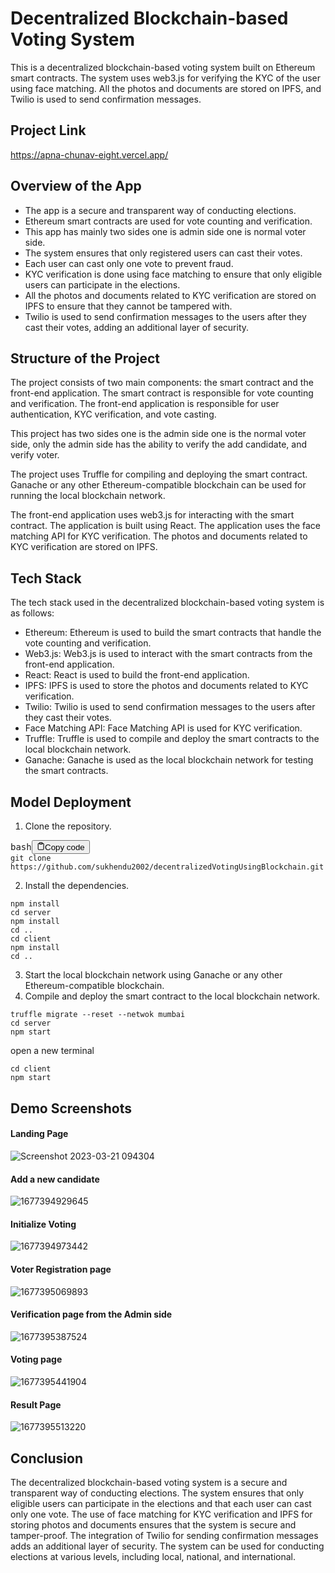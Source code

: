 # Decentralized Blockchain-based Voting System

This is a decentralized blockchain-based voting system built on Ethereum smart contracts. The system uses web3.js for verifying the KYC of the user using face matching. All the photos and documents are stored on IPFS, and Twilio is used to send confirmation messages.

## Project Link
https://apna-chunav-eight.vercel.app/

## Overview of the App

- The app is a secure and transparent way of conducting elections.
- Ethereum smart contracts are used for vote counting and verification.
- This app has mainly two sides one is admin side one is normal voter side.
- The system ensures that only registered users can cast their votes.
- Each user can cast only one vote to prevent fraud.
- KYC verification is done using face matching to ensure that only eligible users can participate in the elections.
- All the photos and documents related to KYC verification are stored on IPFS to ensure that they cannot be tampered with.
- Twilio is used to send confirmation messages to the users after they cast their votes, adding an additional layer of security.

## Structure of the Project

The project consists of two main components: the smart contract and the front-end application. The smart contract is responsible for vote counting and verification. The front-end application is responsible for user authentication, KYC verification, and vote casting.

This project has two sides one is the admin side one is the normal voter side, only the admin side has the ability to verify the add candidate, and verify voter.

The project uses Truffle for compiling and deploying the smart contract. Ganache or any other Ethereum-compatible blockchain can be used for running the local blockchain network.

The front-end application uses web3.js for interacting with the smart contract. The application is built using React. The application uses the face matching API for KYC verification. The photos and documents related to KYC verification are stored on IPFS.

## Tech Stack

The tech stack used in the decentralized blockchain-based voting system is as follows:

- Ethereum: Ethereum is used to build the smart contracts that handle the vote counting and verification.
- Web3.js: Web3.js is used to interact with the smart contracts from the front-end application.
- React: React is used to build the front-end application.
- IPFS: IPFS is used to store the photos and documents related to KYC verification.
- Twilio: Twilio is used to send confirmation messages to the users after they cast their votes.
- Face Matching API: Face Matching API is used for KYC verification.
- Truffle: Truffle is used to compile and deploy the smart contracts to the local blockchain network.
- Ganache: Ganache is used as the local blockchain network for testing the smart contracts.

## Model Deployment

1. Clone the repository.

<pre><div class="bg-black mb-4 rounded-md"><div class="flex items-center relative text-gray-200 bg-gray-800 px-4 py-2 text-xs font-sans"><span class="">bash</span><button class="flex ml-auto gap-2"><svg stroke="currentColor" fill="none" stroke-width="2" viewBox="0 0 24 24" stroke-linecap="round" stroke-linejoin="round" class="h-4 w-4" height="1em" width="1em" xmlns="http://www.w3.org/2000/svg"><path d="M16 4h2a2 2 0 0 1 2 2v14a2 2 0 0 1-2 2H6a2 2 0 0 1-2-2V6a2 2 0 0 1 2-2h2"></path><rect x="8" y="2" width="8" height="4" rx="1" ry="1"></rect></svg>Copy code</button></div><div class="p-4 overflow-y-auto"><code class="!whitespace-pre hljs language-bash">git clone https://github.com/sukhendu2002/decentralizedVotingUsingBlockchain.git
</code></div></div></pre>

2. Install the dependencies.

```
npm install
cd server 
npm install 
cd ..
cd client
npm install
cd ..

```

3. Start the local blockchain network using Ganache or any other Ethereum-compatible blockchain.
4. Compile and deploy the smart contract to the local blockchain network.

```
truffle migrate --reset --netwok mumbai
cd server 
npm start
```

open a new terminal

```
cd client
npm start
```

## Demo Screenshots

#### Landing Page

![Screenshot 2023-03-21 094304](https://user-images.githubusercontent.com/76715464/226516378-478a94ef-b842-4505-bdef-01c1fc4d1af0.png)

#### Add a new candidate

![1677394929645](https://user-images.githubusercontent.com/76804228/221397485-dcc9b796-4212-41e3-9d49-0aa21564950a.png)

#### Initialize Voting

![1677394973442](https://user-images.githubusercontent.com/76804228/221397495-aa652c0d-e28a-4efc-a0b6-80a7ff20a7b1.png)

#### Voter Registration page

![1677395069893](https://user-images.githubusercontent.com/76804228/221397502-1a7035a4-2e7a-4e64-8300-1606bf4efbc2.png)

#### Verification page from the Admin side

![1677395387524](https://user-images.githubusercontent.com/76804228/221397507-1ef7944a-259f-45f6-8b99-06da9fe81405.png)

#### Voting page

![1677395441904](https://user-images.githubusercontent.com/76804228/221397511-45ceb9b9-85f8-4b21-9cd8-7f3552352399.png)

#### Result Page

![1677395513220](https://user-images.githubusercontent.com/76804228/221397514-2d5b503a-7988-4096-879f-7ccb11667b69.png)


## Conclusion

The decentralized blockchain-based voting system is a secure and transparent way of conducting elections. The system ensures that only eligible users can participate in the elections and that each user can cast only one vote. The use of face matching for KYC verification and IPFS for storing photos and documents ensures that the system is secure and tamper-proof. The integration of Twilio for sending confirmation messages adds an additional layer of security. The system can be used for conducting elections at various levels, including local, national, and international.
